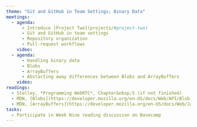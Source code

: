 ```yaml
---
theme: "Git and GitHub in Team Settings; Binary Data"
meetings:
  - agenda:
      - Introduce [Project Two](projects/#project-two)
      - Git and GitHub in team settings
      - Repository organization
      - Pull-request workflows
    video:
  - agenda:
      - Handling binary data
      - Blobs
      - ArrayBuffers
      - Abstacting away differences between Blobs and ArrayBuffers
    video:
readings:
  - Stolley, *Programming WebRTC*, Chapter&nbsp;5 (if not finished)
  - MDN, [Blobs](https://developer.mozilla.org/en-US/docs/Web/API/Blob)
  - MDN, [ArrayBuffers](https://developer.mozilla.org/en-US/docs/Web/JavaScript/Reference/Global_Objects/ArrayBuffer)
tasks:
  - Participate in Week Nine reading discussion on Basecamp
---
```

